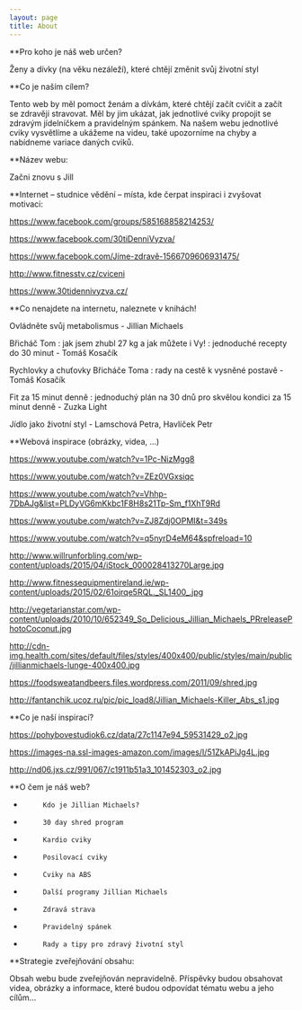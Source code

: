 ```yaml
---
layout: page
title: About
---
```


**Pro koho je náš web určen?

Ženy a dívky (na věku nezáleží), které chtějí změnit svůj životní styl

**Co je naším cílem?

Tento web by měl pomoct ženám a dívkám, které chtějí začít cvičit a začít se zdravěji stravovat. Měl by jim ukázat, jak jednotlivé cviky propojit se zdravým jídelníčkem a pravidelným spánkem. Na našem webu jednotlivé cviky vysvětlíme a ukážeme na videu, také upozorníme na chyby a nabídneme variace daných cviků. 

**Název webu:

Začni znovu s Jill

**Internet – studnice vědění – místa, kde čerpat inspiraci i zvyšovat motivaci:

https://www.facebook.com/groups/585168858214253/

https://www.facebook.com/30tiDenniVyzva/

https://www.facebook.com/Jíme-zdravě-1566709606931475/

http://www.fitnesstv.cz/cviceni

https://www.30tidennivyzva.cz/


**Co nenajdete na internetu, naleznete v knihách!

Ovládněte svůj metabolismus - Jillian Michaels

Břicháč Tom : jak jsem zhubl 27 kg a jak můžete i Vy! : jednoduché recepty do 30 minut - Tomáš Kosačík

Rychlovky a chuťovky Břicháče Toma : rady na cestě k vysněné postavě  - Tomáš Kosačík

Fit za 15 minut denně : jednoduchý plán na 30 dnů pro skvělou kondici za 15 minut denně - Zuzka Light 

Jídlo jako životní styl - Lamschová Petra, Havlíček Petr 


**Webová inspirace (obrázky, videa, …)

https://www.youtube.com/watch?v=1Pc-NizMgg8

https://www.youtube.com/watch?v=ZEz0VGxsiqc

https://www.youtube.com/watch?v=Vhhp-7DbAJg&list=PLDyVG6mKkbc1F8H8s21Tp-Sm_f1XhT9Rd

https://www.youtube.com/watch?v=ZJ8Zdj0OPMI&t=349s

https://www.youtube.com/watch?v=q5nyrD4eM64&spfreload=10

http://www.willrunforbling.com/wp-content/uploads/2015/04/iStock_000028413270Large.jpg

http://www.fitnessequipmentireland.ie/wp-content/uploads/2015/02/61ojrqe5RQL._SL1400_.jpg

http://vegetarianstar.com/wp-content/uploads/2010/10/652349_So_Delicious_Jillian_Michaels_PRreleasePhotoCoconut.jpg

http://cdn-img.health.com/sites/default/files/styles/400x400/public/styles/main/public/jillianmichaels-lunge-400x400.jpg

https://foodsweatandbeers.files.wordpress.com/2011/09/shred.jpg

http://fantanchik.ucoz.ru/pic/pic_load8/Jillian_Michaels-Killer_Abs_s1.jpg


**Co je naší inspirací?

https://pohybovestudiok6.cz/data/27c1147e94_59531429_o2.jpg

https://images-na.ssl-images-amazon.com/images/I/51ZkAPiJg4L.jpg

http://nd06.jxs.cz/991/067/c1911b51a3_101452303_o2.jpg


**O čem je náš web?
- 	       Kdo je Jillian Michaels?
-          30 day shred program
-          Kardio cviky
-          Posilovací cviky
-          Cviky na ABS
-          Další programy Jillian Michaels
-          Zdravá strava
-          Pravidelný spánek
-          Rady a tipy pro zdravý životní styl



**Strategie zveřejňování obsahu:	

Obsah webu bude zveřejňován nepravidelně. Příspěvky budou obsahovat videa, obrázky a informace, které budou odpovídat tématu webu a jeho cílům...
